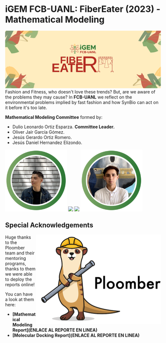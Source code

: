 # iGEM FCB-UANL: FiberEater (2023) - Mathematical Modeling 
![FiberEater_Logo2023](https://github.com/j-gorm/MathModel-FiberEater-2023-iDL-FCB-UANL/blob/main/Images/COVERGitHub.png?raw=true)
Fashion and Fitness, who doesn't love these trends? But, are we aware of the problems they may cause? 
In **FCB-UANL** we reflect on the environmental problems implied by fast fashion and how SynBio can act on it before it's too late.

**Mathematical Modeling Committee** formed by:
- Dulio Leonardo Ortiz Esparza. **Committee Leader.**
- Oliver Jaír García Gómez.
- Jesús Gerardo Ortiz Romero.
- Jesús Daniel Hernandez Elizondo. 

<p float="left">
  <img src="https://raw.githubusercontent.com/j-gorm/MathModel-FiberEater-2023-iDL-FCB-UANL/main/Images/DulioOrtiz.png" width="200" />
  <img src="/https://raw.githubusercontent.com/j-gorm/MathModel-FiberEater-2023-iDL-FCB-UANL/main/Images/OliverGarcia.png" width="200" /> 
  <img src="https://raw.githubusercontent.com/j-gorm/MathModel-FiberEater-2023-iDL-FCB-UANL/main/Images/JesúsRomero.png" width="200" />
  <img src="https://raw.githubusercontent.com/j-gorm/MathModel-FiberEater-2023-iDL-FCB-UANL/main/Images/DanielHernandez.png" width="200" />
</p>

## Special Acknowledgements
<img align="right" width="405" height="289" src="https://github.com/ploomber/ploomber/blob/master/_static/logo.png?raw=true">Huge thanks to the Ploomber team and their mentoring programs, thanks to them we were able to deploy the reports online!

You can have a look at them here:
- **[Mathematical Modeling Report](ENLACE AL REPORTE EN LINEA)**
- **[Molecular Docking Report](ENLACE AL REPORTE EN LINEA)**